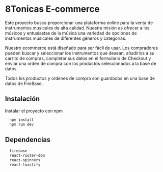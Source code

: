 # 8Tonicas E-commerce

Este proyecto busca proporcionar una plataforma online para la venta de instrumentos musicales de alta calidad. Nuestra misión es ofrecer a los músicos y entusiastas de la música una variedad de opciones de instrumentos musicales de diferentes géneros y categorías.

Nuestro ecommerce está diseñado para ser fácil de usar. Los compradores pueden buscar y seleccionar los instrumentos que desean, añadirlos a su carrito de compras, completar sus datos en el formulario de Checkout y enviar una orden de compra con los productos seleccionados a la base de datos.

Todos los productos y ordenes de compra son guardados en una base de datos de FireBase.

## Instalación

Instalar el proyecto con npm

```bash
  npm install 
  npm run dev 
```

## Dependencias

```bash
  firebase
  react-router-dom 
  react-spinners
  react-toastify
```